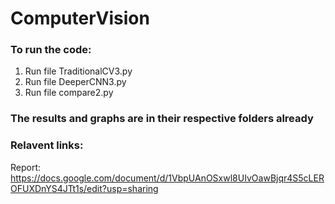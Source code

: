 # ComputerVision

### To run the code:
1. Run file TraditionalCV3.py
2. Run file DeeperCNN3.py
3. Run file compare2.py


### The results and graphs are in their respective folders already


### Relavent links:

Report:
https://docs.google.com/document/d/1VbpUAnOSxwl8UIvOawBjqr4S5cLEROFUXDnYS4JTt1s/edit?usp=sharing
